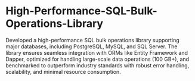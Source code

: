 # High-Performance-SQL-Bulk-Operations-Library

Developed a high-performance SQL bulk operations library supporting major databases, including PostgreSQL, MySQL, and SQL Server. The library ensures seamless integration with ORMs like Entity Framework and Dapper, optimized for handling large-scale data operations (100 GB+), and benchmarked to outperform industry standards with robust error handling, scalability, and minimal resource consumption.
